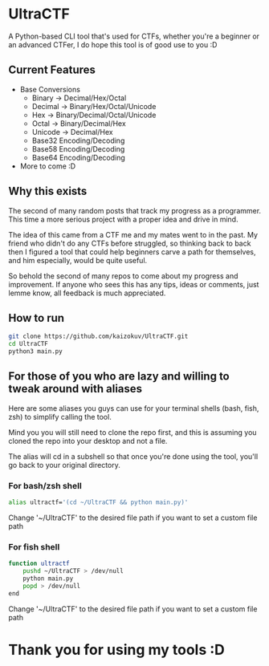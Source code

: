 # UltraCTF

A Python-based CLI tool that's used for CTFs, whether you're a beginner or an advanced CTFer, I do hope this tool is of good use to you :D

## Current Features
- Base Conversions
  - Binary -> Decimal/Hex/Octal
  - Decimal -> Binary/Hex/Octal/Unicode
  - Hex -> Binary/Decimal/Octal/Unicode
  - Octal -> Binary/Decimal/Hex
  - Unicode -> Decimal/Hex
  - Base32 Encoding/Decoding
  - Base58 Encoding/Decoding
  - Base64 Encoding/Decoding
- More to come :D

## Why this exists
The second of many random posts that track my progress as a programmer. This time a more serious project with a proper idea and drive in mind.

The idea of this came from a CTF me and my mates went to in the past. My friend who didn't do any CTFs before struggled, so thinking back to back then I figured a tool that could help beginners carve a path for themselves, and him especially, would be quite useful.

So behold the second of many repos to come about my progress and improvement. If anyone who sees this has any tips, ideas or comments, just lemme know, all feedback is much appreciated.

## How to run
```bash
git clone https://github.com/kaizokuv/UltraCTF.git
cd UltraCTF
python3 main.py
```

## For those of you who are lazy and willing to tweak around with aliases
Here are some aliases you guys can use for your terminal shells (bash, fish, zsh) to simplify calling the tool. 

Mind you you will still need to clone the repo first, and this is assuming you cloned the repo into your desktop and not a file. 

The alias will cd in a subshell so that once you're done using the tool, you'll go back to your original directory.

### For bash/zsh shell
```bash
alias ultractf='(cd ~/UltraCTF && python main.py)'
```
Change '~/UltraCTF' to the desired file path if you want to set a custom file path

### For fish shell
```bash
function ultractf
    pushd ~/UltraCTF > /dev/null
    python main.py
    popd > /dev/null
end
```
Change '~/UltraCTF' to the desired file path if you want to set a custom file path


# Thank you for using my tools :D
